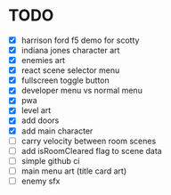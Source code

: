 # TODO

- [x] harrison ford f5 demo for scotty
- [x] indiana jones character art
- [x] enemies art
- [x] react scene selector menu
- [x] fullscreen toggle button
- [x] developer menu vs normal menu
- [x] pwa
- [x] level art
- [x] add doors
- [x] add main character
- [ ] carry velocity between room scenes
- [ ] add isRoomCleared flag to scene data
- [ ] simple github ci
- [ ] main menu art (title card art)
- [ ] enemy sfx
